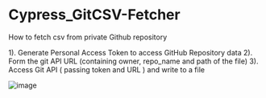 # Cypress_GitCSV-Fetcher

How to fetch csv from private Github repository

1). Generate Personal Access Token to access GitHub Repository data
2). Form the git API URL (containing owner, repo_name and path of the file)
3). Access Git API ( passing token and URL ) and write to a file

![image](https://user-images.githubusercontent.com/10338077/221410627-6d65aafa-1214-4229-86f6-81ae456af508.png)
